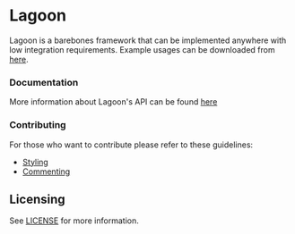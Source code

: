 # Lagoon
Lagoon is a barebones framework that can be implemented anywhere with low integration requirements. Example usages can be downloaded from [here](https://github.com/re-sync-dev/Lagoon/releases).

### Documentation
More information about Lagoon's API can be found [here](https://re-sync-dev.github.io/Lagoon/docs/intro)

### Contributing
For those who want to contribute please refer to these guidelines:
- [Styling](STYLING.md)
- [Commenting](DOCUMENTING.md)

## Licensing
See [LICENSE](LICENSE) for more information.
